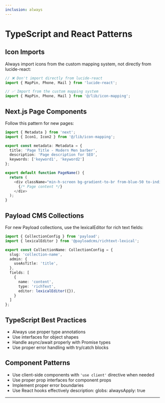 ```yaml
---
inclusion: always
---
```

# TypeScript and React Patterns

## Icon Imports
Always import icons from the custom mapping system, not directly from lucide-react:
```typescript
// ❌ Don't import directly from lucide-react
import { MapPin, Phone, Mail } from 'lucide-react';

// ✅ Import from the custom mapping system
import { MapPin, Phone, Mail } from '@/lib/icon-mapping';
```

## Next.js Page Components
Follow this pattern for new pages:
```typescript
import { Metadata } from 'next';
import { Icon1, Icon2 } from '@/lib/icon-mapping';

export const metadata: Metadata = {
  title: 'Page Title - Modern Men barber',
  description: 'Page description for SEO',
  keywords: ['keyword1', 'keyword2']
};

export default function PageName() {
  return (
    <div className="min-h-screen bg-gradient-to-br from-blue-50 to-indigo-100">
      {/* Page content */}
    </div>
  );
}
```

## Payload CMS Collections
For new Payload collections, use the lexicalEditor for rich text fields:
```typescript
import { CollectionConfig } from 'payload';
import { lexicalEditor } from '@payloadcms/richtext-lexical';

export const CollectionName: CollectionConfig = {
  slug: 'collection-name',
  admin: {
    useAsTitle: 'title',
  },
  fields: [
    {
      name: 'content',
      type: 'richText',
      editor: lexicalEditor({}),
    }
  ]
};
```

## TypeScript Best Practices
- Always use proper type annotations
- Use interfaces for object shapes
- Handle async/await properly with Promise types
- Use proper error handling with try/catch blocks

## Component Patterns
- Use client-side components with `'use client'` directive when needed
- Use proper prop interfaces for component props
- Implement proper error boundaries
- Use React hooks effectively
description:
globs:
alwaysApply: true
---
